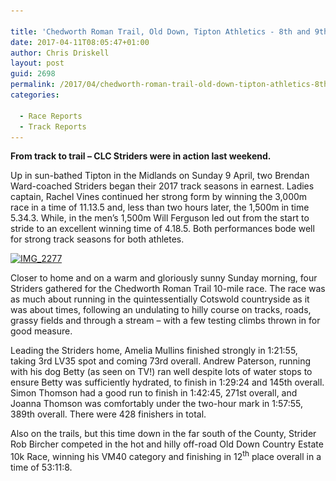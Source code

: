 ```yaml
---

title: 'Chedworth Roman Trail, Old Down, Tipton Athletics - 8th and 9th of April 2017'
date: 2017-04-11T08:05:47+01:00
author: Chris Driskell
layout: post
guid: 2698
permalink: /2017/04/chedworth-roman-trail-old-down-tipton-athletics-8th-and-9th-of-april-2017/
categories:

  - Race Reports
  - Track Reports
---
```

**From track to trail – CLC Striders were in action last weekend.**

Up in sun-bathed Tipton in the Midlands on Sunday 9 April, two Brendan Ward-coached Striders began their 2017 track seasons in earnest. Ladies captain, Rachel Vines continued her strong form by winning the 3,000m race in a time of 11.13.5 and, less than two hours later, the 1,500m in time 5.34.3. While, in the men’s 1,500m Will Ferguson led out from the start to stride to an excellent winning time of 4.18.5. Both performances bode well for strong track seasons for both athletes.

[<img class="alignnone size-medium wp-image-2699" src="/Images/2017/04/IMG_2277-e1491894310322-225x300.jpg" alt="IMG_2277" width="225" height="300" srcset="/Images/2017/04/IMG_2277-e1491894310322-225x300.jpg 225w, /Images/2017/04/IMG_2277-e1491894310322.jpg 480w" sizes="(max-width: 225px) 100vw, 225px" />](/Images/2017/04/IMG_2277-e1491894310322.jpg)

Closer to home and on a warm and gloriously sunny Sunday morning, four Striders gathered for the Chedworth Roman Trail 10-mile race. The race was as much about running in the quintessentially Cotswold countryside as it was about times, following an undulating to hilly course on tracks, roads, grassy fields and through a stream – with a few testing climbs thrown in for good measure.

Leading the Striders home, Amelia Mullins finished strongly in 1:21:55, taking 3rd LV35 spot and coming 73rd overall. Andrew Paterson, running with his dog Betty (as seen on TV!) ran well despite lots of water stops to ensure Betty was sufficiently hydrated, to finish in 1:29:24 and 145th overall. Simon Thomson had a good run to finish in 1:42:45, 271st overall, and Joanna Thomson was comfortably under the two-hour mark in 1:57:55, 389th overall. There were 428 finishers in total.

Also on the trails, but this time down in the far south of the County, Strider Rob Bircher competed in the hot and hilly off-road Old Down Country Estate 10k Race, winning his VM40 category and finishing in 12<sup>th</sup> place overall in a time of 53:11:8.